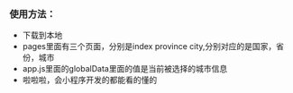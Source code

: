

###  使用方法：


-  下载到本地 
-  pages里面有三个页面，分别是index province city,分别对应的是国家，省份，城市 
-  app.js里面的globalData里面的值是当前被选择的城市信息 
-  啦啦啦，会小程序开发的都能看的懂的
